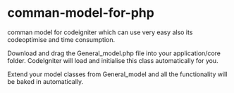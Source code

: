 # comman-model-for-php
comman model for codeigniter which can use very easy also its codeoptimise and time consumption.

Download and drag the General_model.php file into your application/core folder. CodeIgniter will load and initialise this class automatically for you.

Extend your model classes from General_model and all the functionality will be baked in automatically.
